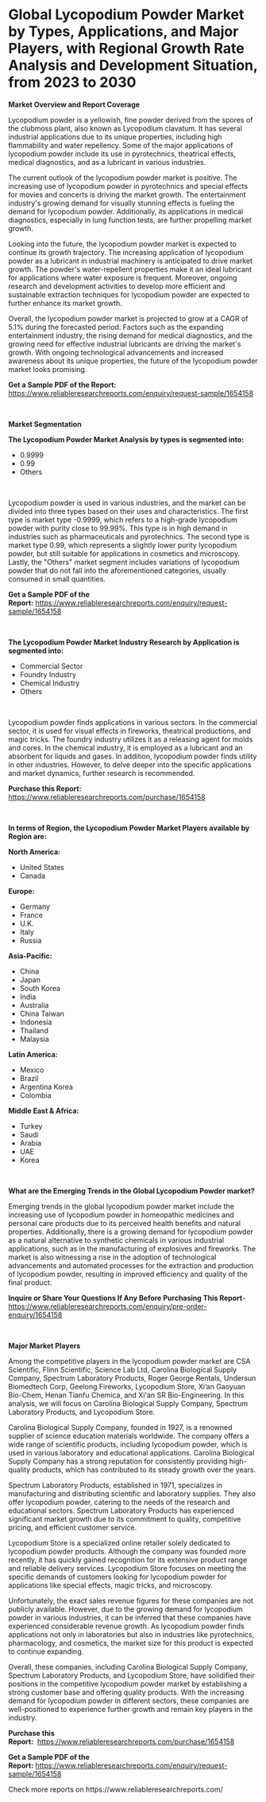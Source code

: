 <p><h1>Global Lycopodium Powder Market by Types, Applications, and Major Players, with Regional Growth Rate Analysis and Development Situation, from 2023 to 2030</h1></p><p><strong>Market Overview and Report Coverage</strong></p>
<p><p>Lycopodium powder is a yellowish, fine powder derived from the spores of the clubmoss plant, also known as Lycopodium clavatum. It has several industrial applications due to its unique properties, including high flammability and water repellency. Some of the major applications of lycopodium powder include its use in pyrotechnics, theatrical effects, medical diagnostics, and as a lubricant in various industries.</p><p>The current outlook of the lycopodium powder market is positive. The increasing use of lycopodium powder in pyrotechnics and special effects for movies and concerts is driving the market growth. The entertainment industry's growing demand for visually stunning effects is fueling the demand for lycopodium powder. Additionally, its applications in medical diagnostics, especially in lung function tests, are further propelling market growth.</p><p>Looking into the future, the lycopodium powder market is expected to continue its growth trajectory. The increasing application of lycopodium powder as a lubricant in industrial machinery is anticipated to drive market growth. The powder's water-repellent properties make it an ideal lubricant for applications where water exposure is frequent. Moreover, ongoing research and development activities to develop more efficient and sustainable extraction techniques for lycopodium powder are expected to further enhance its market growth.</p><p>Overall, the lycopodium powder market is projected to grow at a CAGR of 5.1% during the forecasted period. Factors such as the expanding entertainment industry, the rising demand for medical diagnostics, and the growing need for effective industrial lubricants are driving the market's growth. With ongoing technological advancements and increased awareness about its unique properties, the future of the lycopodium powder market looks promising.</p></p>
<p><strong>Get a Sample PDF of the Report:</strong> <a href="https://www.reliableresearchreports.com/enquiry/request-sample/1654158">https://www.reliableresearchreports.com/enquiry/request-sample/1654158</a></p>
<p>&nbsp;</p>
<p><strong>Market Segmentation</strong></p>
<p><strong>The Lycopodium Powder Market Analysis by types is segmented into:</strong></p>
<p><ul><li>0.9999</li><li>0.99</li><li>Others</li></ul></p>
<p>&nbsp;</p>
<p><p>Lycopodium powder is used in various industries, and the market can be divided into three types based on their uses and characteristics. The first type is market type -0.9999, which refers to a high-grade lycopodium powder with purity close to 99.99%. This type is in high demand in industries such as pharmaceuticals and pyrotechnics. The second type is market type 0.99, which represents a slightly lower purity lycopodium powder, but still suitable for applications in cosmetics and microscopy. Lastly, the "Others" market segment includes variations of lycopodium powder that do not fall into the aforementioned categories, usually consumed in small quantities.</p></p>
<p><strong>Get a Sample PDF of the Report:</strong>&nbsp;<a href="https://www.reliableresearchreports.com/enquiry/request-sample/1654158">https://www.reliableresearchreports.com/enquiry/request-sample/1654158</a></p>
<p>&nbsp;</p>
<p><strong>The Lycopodium Powder Market Industry Research by Application is segmented into:</strong></p>
<p><ul><li>Commercial Sector</li><li>Foundry Industry</li><li>Chemical Industry</li><li>Others</li></ul></p>
<p>&nbsp;</p>
<p><p>Lycopodium powder finds applications in various sectors. In the commercial sector, it is used for visual effects in fireworks, theatrical productions, and magic tricks. The foundry industry utilizes it as a releasing agent for molds and cores. In the chemical industry, it is employed as a lubricant and an absorbent for liquids and gases. In addition, lycopodium powder finds utility in other industries. However, to delve deeper into the specific applications and market dynamics, further research is recommended.</p></p>
<p><strong>Purchase this Report:</strong>&nbsp; <a href="https://www.reliableresearchreports.com/purchase/1654158">https://www.reliableresearchreports.com/purchase/1654158</a></p>
<p>&nbsp;</p>
<p><strong>In terms of Region, the Lycopodium Powder Market Players available by Region are:</strong></p>
<p>
    <p> <strong> North America: </strong>
        <ul>
            <li>United States</li>
            <li>Canada</li>
        </ul>
        </p> 
    <p> <strong> Europe: </strong>
        <ul>
            <li>Germany</li>
            <li>France</li>
            <li>U.K.</li>
            <li>Italy</li>
            <li>Russia</li>
        </ul>
        </p> 
    <p> <strong> Asia-Pacific: </strong>
        <ul>
            <li>China</li>
            <li>Japan</li>
            <li>South Korea</li>
            <li>India</li>
            <li>Australia</li>
            <li>China Taiwan</li>
            <li>Indonesia</li>
            <li>Thailand</li>
            <li>Malaysia</li>
        </ul>
        </p> 
    <p> <strong> Latin America: </strong>
        <ul>
            <li>Mexico</li>
            <li>Brazil</li>
            <li>Argentina Korea</li>
            <li>Colombia</li>
        </ul>
        </p> 
    <p> <strong> Middle East & Africa: </strong>
        <ul>
            <li>Turkey</li>
            <li>Saudi</li>
            <li>Arabia</li>
            <li>UAE</li>
            <li>Korea</li>
        </ul>
    </p>
    </p>
<p>&nbsp;</p>
<p><strong>What are the Emerging Trends in the Global Lycopodium Powder market?</strong></p>
<p><p>Emerging trends in the global lycopodium powder market include the increasing use of lycopodium powder in homeopathic medicines and personal care products due to its perceived health benefits and natural properties. Additionally, there is a growing demand for lycopodium powder as a natural alternative to synthetic chemicals in various industrial applications, such as in the manufacturing of explosives and fireworks. The market is also witnessing a rise in the adoption of technological advancements and automated processes for the extraction and production of lycopodium powder, resulting in improved efficiency and quality of the final product.</p></p>
<p><strong>Inquire or Share Your Questions If Any Before Purchasing This Report</strong>- <a href="https://www.reliableresearchreports.com/enquiry/pre-order-enquiry/1654158">https://www.reliableresearchreports.com/enquiry/pre-order-enquiry/1654158</a></p>
<p>&nbsp;</p>
<p><strong>Major Market Players</strong></p>
<p><p>Among the competitive players in the lycopodium powder market are CSA Scientific, Flinn Scientific, Science Lab Ltd, Carolina Biological Supply Company, Spectrum Laboratory Products, Roger George Rentals, Undersun Biomedtech Corp, Geelong Fireworks, Lycopodium Store, Xi’an Gaoyuan Bio-Chem, Henan Tianfu Chemica, and Xi'an SR Bio-Engineering. In this analysis, we will focus on Carolina Biological Supply Company, Spectrum Laboratory Products, and Lycopodium Store.</p><p>Carolina Biological Supply Company, founded in 1927, is a renowned supplier of science education materials worldwide. The company offers a wide range of scientific products, including lycopodium powder, which is used in various laboratory and educational applications. Carolina Biological Supply Company has a strong reputation for consistently providing high-quality products, which has contributed to its steady growth over the years.</p><p>Spectrum Laboratory Products, established in 1971, specializes in manufacturing and distributing scientific and laboratory supplies. They also offer lycopodium powder, catering to the needs of the research and educational sectors. Spectrum Laboratory Products has experienced significant market growth due to its commitment to quality, competitive pricing, and efficient customer service.</p><p>Lycopodium Store is a specialized online retailer solely dedicated to lycopodium powder products. Although the company was founded more recently, it has quickly gained recognition for its extensive product range and reliable delivery services. Lycopodium Store focuses on meeting the specific demands of customers looking for lycopodium powder for applications like special effects, magic tricks, and microscopy.</p><p>Unfortunately, the exact sales revenue figures for these companies are not publicly available. However, due to the growing demand for lycopodium powder in various industries, it can be inferred that these companies have experienced considerable revenue growth. As lycopodium powder finds applications not only in laboratories but also in industries like pyrotechnics, pharmacology, and cosmetics, the market size for this product is expected to continue expanding.</p><p>Overall, these companies, including Carolina Biological Supply Company, Spectrum Laboratory Products, and Lycopodium Store, have solidified their positions in the competitive lycopodium powder market by establishing a strong customer base and offering quality products. With the increasing demand for lycopodium powder in different sectors, these companies are well-positioned to experience further growth and remain key players in the industry.</p></p>
<p><strong>Purchase this Report:</strong>&nbsp;&nbsp;<a href="https://www.reliableresearchreports.com/purchase/1654158">https://www.reliableresearchreports.com/purchase/1654158</a></p>
<p></p>
<p><strong>Get a Sample PDF of the Report:</strong>&nbsp;<a href="https://www.reliableresearchreports.com/enquiry/request-sample/1654158">https://www.reliableresearchreports.com/enquiry/request-sample/1654158</a></p>
<p>Check more reports on https://www.reliableresearchreports.com/</p>
